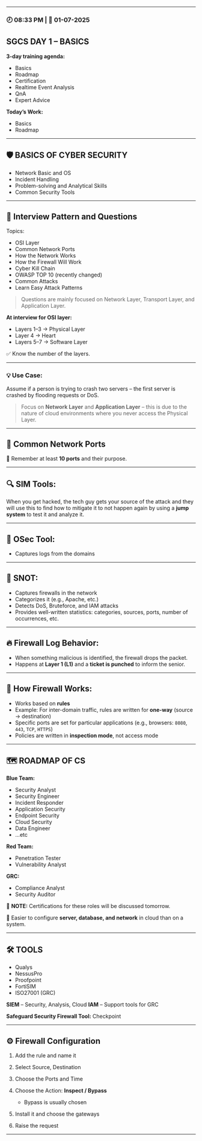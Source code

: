 
---

### 🕗 08:33 PM | 📅 01-07-2025

## SGCS DAY 1 – BASICS

**3-day training agenda:**

* Basics
* Roadmap
* Certification
* Realtime Event Analysis
* QnA
* Expert Advice

**Today’s Work:**

* Basics
* Roadmap

---

## 🛡️ BASICS OF CYBER SECURITY

* Network Basic and OS
* Incident Handling
* Problem-solving and Analytical Skills
* Common Security Tools

---

## 🎯 Interview Pattern and Questions

Topics:

* OSI Layer
* Common Network Ports
* How the Network Works
* How the Firewall Will Work
* Cyber Kill Chain
* OWASP TOP 10 (recently changed)
* Common Attacks
* Learn Easy Attack Patterns

> Questions are mainly focused on Network Layer, Transport Layer, and Application Layer.

**At interview for OSI layer:**

* Layers 1–3 → Physical Layer
* Layer 4 → Heart
* Layers 5–7 → Software Layer

✅ Know the number of the layers.

---

### 💡 Use Case:

Assume if a person is trying to crash two servers – the first server is crashed by flooding requests or DoS.

> Focus on **Network Layer** and **Application Layer** – this is due to the nature of cloud environments where you never access the Physical Layer.

---

## 🔌 Common Network Ports

📌 Remember at least **10 ports** and their purpose.

---

## 🔍 SIM Tools:

When you get hacked, the tech guy gets your source of the attack and they will use this to find how to mitigate it to not happen again by using a **jump system** to test it and analyze it.

---

## 🧰 OSec Tool:

* Captures logs from the domains

---

## 🧪 SNOT:

* Captures firewalls in the network
* Categorizes it (e.g., Apache, etc.)
* Detects DoS, Bruteforce, and IAM attacks
* Provides well-written statistics: categories, sources, ports, number of occurrences, etc.

---

## 🔥 Firewall Log Behavior:

* When something malicious is identified, the firewall drops the packet.
* Happens at **Layer 1 (L1)** and a **ticket is punched** to inform the senior.

---

## 🔐 How Firewall Works:

* Works based on **rules**
* Example: For inter-domain traffic, rules are written for **one-way** (source → destination)
* Specific ports are set for particular applications (e.g., browsers: `8080`, `443`, `TCP`, `HTTPS`)
* Policies are written in **inspection mode**, not access mode

---

## 🗺️ ROADMAP OF CS

**Blue Team:**

* Security Analyst
* Security Engineer
* Incident Responder
* Application Security
* Endpoint Security
* Cloud Security
* Data Engineer
* ...etc

**Red Team:**

* Penetration Tester
* Vulnerability Analyst

**GRC:**

* Compliance Analyst
* Security Auditor

📌 **NOTE:** Certifications for these roles will be discussed tomorrow.

🧠 Easier to configure **server, database, and network** in cloud than on a system.

---

## 🛠️ TOOLS

* Qualys
* NessusPro
* Proofpoint
* FortiSIM
* ISO27001 (GRC)

**SIEM** – Security, Analysis, Cloud
**IAM** – Support tools for GRC

**Safeguard Security Firewall Tool:** Checkpoint

---

## ⚙️ Firewall Configuration

1. Add the rule and name it
2. Select Source, Destination
3. Choose the Ports and Time
4. Choose the Action: **Inspect / Bypass**

   * Bypass is usually chosen
5. Install it and choose the gateways
6. Raise the request

---

